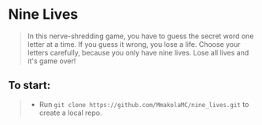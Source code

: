 # Nine Lives

> In this nerve-shredding game, you have to guess the secret word one letter at a time. If you guess it wrong, you lose a life. Choose your letters carefully, because you only have nine lives. Lose all lives and it's game over!

## To start:

> - Run `git clone https://github.com/MmakolaMC/nine_lives.git` to create a local repo.
